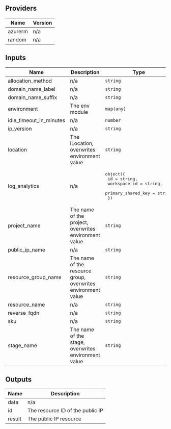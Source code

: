 ## Providers

| Name | Version |
|------|---------|
| azurerm | n/a |
| random | n/a |

## Inputs

| Name | Description | Type | Default | Required |
|------|-------------|------|---------|:--------:|
| allocation\_method | n/a | `string` | `"Dynamic"` | no |
| domain\_name\_label | n/a | `string` | `""` | no |
| domain\_name\_suffix | n/a | `string` | `"*"` | no |
| environment | The env module | `map(any)` | `{}` | no |
| idle\_timeout\_in\_minutes | n/a | `number` | `30` | no |
| ip\_version | n/a | `string` | `"IPv4"` | no |
| location | The lLocation, overwrites environment value | `string` | `"*"` | no |
| log\_analytics | n/a | <pre>object({<br>    id                 = string,<br>    workspace_id       = string,<br>    primary_shared_key = string<br>  })</pre> | `null` | no |
| project\_name | The name of the project, overwrites environment value | `string` | `"*"` | no |
| public\_ip\_name | n/a | `string` | `""` | no |
| resource\_group\_name | The name of the resource group, overwrites environment value | `string` | `"*"` | no |
| resource\_name | n/a | `string` | `""` | no |
| reverse\_fqdn | n/a | `string` | `""` | no |
| sku | n/a | `string` | `"Basic"` | no |
| stage\_name | The name of the stage, overwrites environment value | `string` | `"*"` | no |

## Outputs

| Name | Description |
|------|-------------|
| data | n/a |
| id | The resource ID of the public IP |
| result | The public IP resource |

